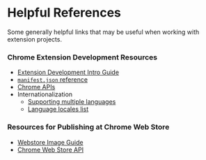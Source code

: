 # Helpful References

Some generally helpful links that may be useful when working with extension projects.

### Chrome Extension Development Resources

- [Extension Development Intro Guide](https://developer.chrome.com/extensions/getstarted)
- [`manifest.json` reference](https://developer.chrome.com/extensions/manifest)
- [Chrome APIs](https://developer.chrome.com/extensions/api_index)
- Internationalization
  - [Supporting multiple languages](https://developer.chrome.com/extensions/i18n)
  - [Language locales list](https://developers.google.com/admin-sdk/directory/v1/languages)

### Resources for Publishing at Chrome Web Store

- [Webstore Image Guide](https://developer.chrome.com/webstore/images)
- [Chrome Web Store API](https://developer.chrome.com/webstore/api_index)

